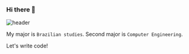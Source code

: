 ### Hi there 👋

![header](https://capsule-render.vercel.app/api?type=wave&color=auto&height=300&section=header&text=Welcome%20to%20my%20SandBox%20&fontSize=50)

My major is `Brazilian studies`. Second major is `Computer Engineering`.

Let's write code!



<!--
**CosmicSandBox/CosmicSandBox** is a ✨ _special_ ✨ repository because its `README.md` (this file) appears on your GitHub profile.

Here are some ideas to get you started:

- 🔭 I’m currently working on ...
- 🌱 I’m currently learning ...
- 👯 I’m looking to collaborate on ...
- 🤔 I’m looking for help with ...
- 💬 Ask me about ...
- 📫 How to reach me: ...
- 😄 Pronouns: ...
- ⚡ Fun fact: ...
-->
